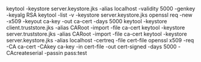keytool -keystore server.keystore.jks -alias localhost -validity 5000 -genkey -keyalg RSA
keytool -list -v -keystore server.keystore.jks
openssl req -new -x509 -keyout ca-key -out ca-cert -days 5000
keytool -keystore client.truststore.jks -alias CARoot -import -file ca-cert
keytool -keystore server.truststore.jks -alias CARoot -import -file ca-cert
keytool -keystore server.keystore.jks -alias localhost -certreq -file cert-file
openssl x509 -req -CA ca-cert -CAkey ca-key -in cert-file -out cert-signed -days 5000 -CAcreateserial -passin pass:test
